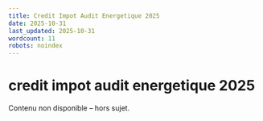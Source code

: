 ```yaml
---
title: Credit Impot Audit Energetique 2025
date: 2025-10-31
last_updated: 2025-10-31
wordcount: 11
robots: noindex
---
```


# credit impot audit energetique 2025

Contenu non disponible – hors sujet.